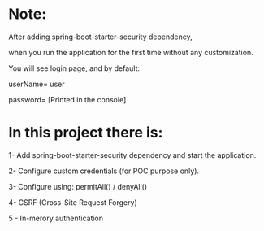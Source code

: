 # Note:
   
   After adding spring-boot-starter-security dependency,
   
   when you run the application for the first time without any customization.
   
   You will see login page, and by default:
   
   userName= user
   
   password= [Printed in the console]

# In this project there is:

   1- Add spring-boot-starter-security dependency and start the application.
   
   2- Configure custom credentials (for POC purpose only).
   
   3- Configure using: permitAll() / denyAll()
   
   4- CSRF (Cross-Site Request Forgery)
   
   5 - In-merory authentication